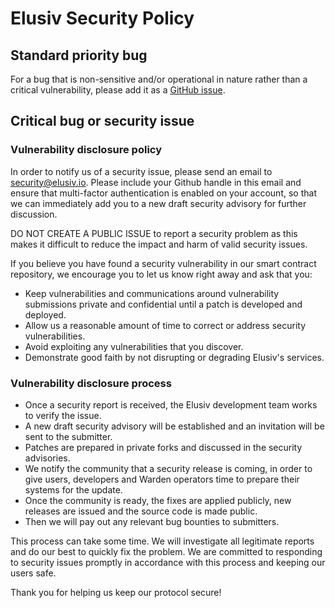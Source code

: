 # Elusiv Security Policy

## Standard priority bug
For a bug that is non-sensitive and/or operational in nature rather than a critical vulnerability, please add it as a [GitHub issue](https://github.com/elusiv-privacy/elusiv/issues/new).

## Critical bug or security issue

### Vulnerability disclosure policy
In order to notify us of a security issue, please send an email to <security@elusiv.io>.
Please include your Github handle in this email and ensure that multi-factor authentication is enabled on your account, so that we can immediately add you to a new draft security advisory for further discussion.

DO NOT CREATE A PUBLIC ISSUE to report a security problem as this makes it difficult to reduce the impact and harm of valid security issues.

If you believe you have found a security vulnerability in our smart contract repository, we encourage you to let us know right away and ask that you:

- Keep vulnerabilities and communications around vulnerability submissions private and confidential until a patch is developed and deployed.
- Allow us a reasonable amount of time to correct or address security vulnerabilities.
- Avoid exploiting any vulnerabilities that you discover.
- Demonstrate good faith by not disrupting or degrading Elusiv's services.

### Vulnerability disclosure process
- Once a security report is received, the Elusiv development team works to verify the issue.
- A new draft security advisory will be established and an invitation will be sent to the submitter.
- Patches are prepared in private forks and discussed in the security advisories.
- We notify the community that a security release is coming, in order to give users, developers and Warden operators time to prepare their systems for the update.
- Once the community is ready, the fixes are applied publicly, new releases are issued and the source code is made public.
- Then we will pay out any relevant bug bounties to submitters.

This process can take some time.
We will investigate all legitimate reports and do our best to quickly fix the problem.
We are committed to responding to security issues promptly in accordance with this process and keeping our users safe.

Thank you for helping us keep our protocol secure!